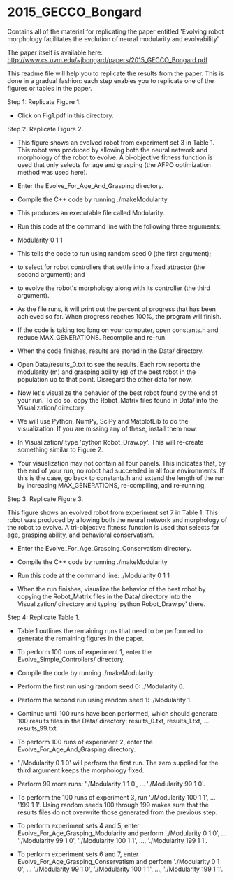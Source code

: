 # 2015_GECCO_Bongard
Contains all of the material for replicating the paper entitled 'Evolving robot morphology
facilitates the evolution of neural modularity and evolvability'

The paper itself is available here: http://www.cs.uvm.edu/~jbongard/papers/2015_GECCO_Bongard.pdf

This readme file will help you to replicate the results from the paper. This is done in a gradual
fashion: each step enables you to replicate one of the figures or tables in the paper.

Step 1: Replicate Figure 1.

- Click on Fig1.pdf in this directory.

Step 2: Replicate Figure 2.

- This figure shows an evolved robot from experiment set 3 in Table 1. This robot was produced
  by allowing both the neural network and morphology of the robot to evolve. A bi-objective
  fitness function is used that only selects for age and grasping (the AFPO optimization
  method was used here).

- Enter the Evolve_For_Age_And_Grasping directory.

- Compile the C++ code by running ./makeModularity

- This produces an executable file called Modularity.

- Run this code at the command line with the following three arguments:

- Modularity 0 1 1

- This tells the code to run using random seed 0 (the first argument);

- to select for robot controllers that settle into a fixed attractor (the second argument); and

- to evolve the robot's morphology along with its controller (the third argument).

- As the file runs, it will print out the percent of progress that has been achieved so far.
  When progress reaches 100%, the program will finish.

- If the code is taking too long on your computer, open constants.h and reduce MAX_GENERATIONS.
  Recompile and re-run.

- When the code finishes, results are stored in the Data/ directory.

- Open Data/results_0.txt to see the results. Each row reports the modularity (m) and grasping
  ability (g) of the best robot in the population up to that point. Disregard the other data
  for now.

- Now let's visualize the behavior of the best robot found by the end of your run. To do so,
  copy the Robot_Matrix files found in Data/ into the Visualization/ directory.

- We will use Python, NumPy, SciPy and MatplotLib to do the visualization. If you are missing any
  of these, install them now.

- In Visualization/ type 'python Robot_Draw.py'. This will re-create something similar to Figure 2.

- Your visualization may not contain all four panels. This indicates that, by the end of your run,
  no robot had succeeded in all four environments. If this is the case, go back to constants.h
  and extend the length of the run by increasing MAX_GENERATIONS, re-compiling, and re-running. 

Step 3: Replicate Figure 3.

This figure shows an evolved robot from experiment set 7 in Table 1. This robot was produced by allowing both the neural network and morphology of the robot to evolve. A tri-objective fitness function is used that selects for age, grasping ability, and behavioral conservatism.

- Enter the Evolve_For_Age_Grasping_Conservatism directory.

- Compile the C++ code by running ./makeModularity

- Run this code at the command line: ./Modularity 0 1 1

- When the run finishes, visualize the behavior of the best robot by copying the Robot_Matrix
  files in the Data/ directory into the Visualization/ directory and typing 'python Robot_Draw.py'
  there.

Step 4: Replicate Table 1.

- Table 1 outlines the remaining runs that need to be performed to generate the remaining
  figures in the paper.

- To perform 100 runs of experiment 1, enter the Evolve_Simple_Controllers/ directory.

- Compile the code by running ./makeModularity.

- Perform the first run using random seed 0: ./Modularity 0.

- Perform the second run using random seed 1: ./Modularity 1.

- Continue until 100 runs have been performed, which should generate 100 results files in the
  Data/ directory: results_0.txt, results_1.txt, ... results_99.txt

- To perform 100 runs of experiment 2, enter the Evolve_For_Age_And_Grasping directory.

- './Modularity 0 1 0' will perform the first run. The zero supplied for the third argument keeps
   the morphology fixed.

- Perform 99 more runs: './Modularity 1 1 0', ... './Modularity 99 1 0'.

- To perform the 100 runs of experiment 3, run './Modularity 100 1 1', ... '199 1 1'. Using
  random seeds 100 through 199 makes sure that the results files do not overwrite those generated
  from the previous step.

- To perform experiment sets 4 and 5, enter Evolve_For_Age_Grasping_Modularity and perform
  './Modularity 0 1 0', ... './Modularity 99 1 0',
  './Modularity 100 1 1', ..., './Modularity 199 1 1'.

- To perform experiment sets 6 and 7, enter Evolve_For_Age_Grasping_Conservatism and perform
  './Modularity 0 1 0', ... './Modularity 99 1 0', 
  './Modularity 100 1 1', ..., './Modularity 199 1 1'.

